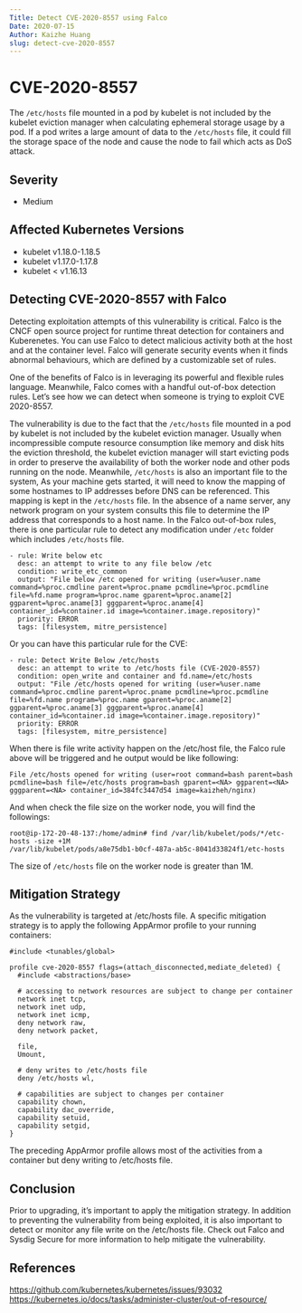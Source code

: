 ```yaml
---
Title: Detect CVE-2020-8557 using Falco
Date: 2020-07-15
Author: Kaizhe Huang
slug: detect-cve-2020-8557
---
```


# CVE-2020-8557

The `/etc/hosts` file mounted in a pod by kubelet is not included by the kubelet eviction manager when calculating ephemeral storage usage by a pod. If a pod writes a large amount of data to the `/etc/hosts` file, it could fill the storage space of the node and cause the node to fail which acts as DoS attack.

## Severity
- Medium

## Affected Kubernetes Versions

- kubelet v1.18.0-1.18.5
- kubelet v1.17.0-1.17.8
- kubelet < v1.16.13

## Detecting CVE-2020-8557 with Falco

Detecting exploitation attempts of this vulnerability is critical. Falco is the CNCF open source project for runtime threat detection for containers and Kuberenetes. You can use Falco to detect malicious activity both at the host and at the container level. Falco will generate security events when it finds abnormal behaviours, which are defined by a customizable set of rules.

One of the benefits of Falco is in leveraging its powerful and flexible rules language. Meanwhile, Falco comes with a handful out-of-box detection rules. Let’s see how we can detect when someone is trying to exploit CVE 2020-8557.

The vulnerability is due to the fact that the `/etc/hosts` file mounted in a pod by kubelet is not included by the kubelet eviction manager. Usually when incompressible compute resource consumption like memory and disk hits the eviction threshold, the kubelet eviction manager will start evicting pods in order to preserve the availability of both the worker node and other pods running on the node. Meanwhile, `/etc/hosts` is also an important file to the system, As your machine gets started, it will need to know the mapping of some hostnames to IP addresses before DNS can be referenced. This mapping is kept in the `/etc/hosts` file. In the absence of a name server, any network program on your system consults this file to determine the IP address that corresponds to a host name. In the Falco out-of-box rules, there is one particular rule to detect any modification under `/etc` folder which includes `/etc/hosts` file.

```
- rule: Write below etc
  desc: an attempt to write to any file below /etc
  condition: write_etc_common
  output: "File below /etc opened for writing (user=%user.name command=%proc.cmdline parent=%proc.pname pcmdline=%proc.pcmdline file=%fd.name program=%proc.name gparent=%proc.aname[2] ggparent=%proc.aname[3] gggparent=%proc.aname[4] container_id=%container.id image=%container.image.repository)"
  priority: ERROR
  tags: [filesystem, mitre_persistence]
```
Or you can have this particular rule for the CVE:
```
- rule: Detect Write Below /etc/hosts
  desc: an attempt to write to /etc/hosts file (CVE-2020-8557)
  condition: open_write and container and fd.name=/etc/hosts
  output: "File /etc/hosts opened for writing (user=%user.name command=%proc.cmdline parent=%proc.pname pcmdline=%proc.pcmdline file=%fd.name program=%proc.name gparent=%proc.aname[2] ggparent=%proc.aname[3] gggparent=%proc.aname[4] container_id=%container.id image=%container.image.repository)"
  priority: ERROR
  tags: [filesystem, mitre_persistence]
```
When there is file write activity happen on the /etc/host file, the Falco rule above will be triggered and he output would be like following:
```
File /etc/hosts opened for writing (user=root command=bash parent=bash pcmdline=bash file=/etc/hosts program=bash gparent=<NA> ggparent=<NA> gggparent=<NA> container_id=384fc3447d54 image=kaizheh/nginx)
```
And when check the file size on the worker node, you will find the followings:
```
root@ip-172-20-48-137:/home/admin# find /var/lib/kubelet/pods/*/etc-hosts -size +1M
/var/lib/kubelet/pods/a8e75db1-b0cf-487a-ab5c-8041d33824f1/etc-hosts
```
The size of `/etc/hosts` file on the worker node is greater than 1M. 

## Mitigation Strategy

As the vulnerability is targeted at /etc/hosts file. A specific mitigation strategy is to apply the following AppArmor profile to your running containers:
```
#include <tunables/global>
 
profile cve-2020-8557 flags=(attach_disconnected,mediate_deleted) {
  #include <abstractions/base>
 
  # accessing to network resources are subject to change per container
  network inet tcp,
  network inet udp,
  network inet icmp,
  deny network raw,
  deny network packet,
 
  file,
  Umount,
 
  # deny writes to /etc/hosts file
  deny /etc/hosts wl,
 
  # capabilities are subject to changes per container
  capability chown,
  capability dac_override,
  capability setuid,
  capability setgid,
}
```
The preceding AppArmor profile allows most of the activities from a container but deny writing to /etc/hosts file.

## Conclusion
Prior to upgrading, it’s important to apply the mitigation strategy. In addition to preventing the vulnerability from being exploited, it is also important to detect or monitor any file write on the /etc/hosts file. Check out Falco and Sysdig Secure for more information to help mitigate the vulnerability.

## References
https://github.com/kubernetes/kubernetes/issues/93032 \
https://kubernetes.io/docs/tasks/administer-cluster/out-of-resource/


